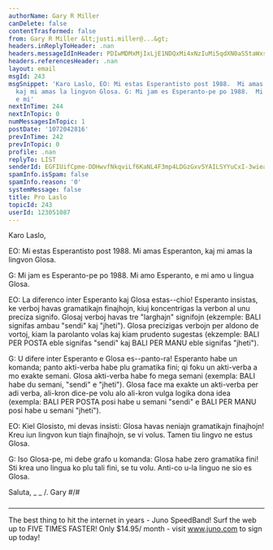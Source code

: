 ```yaml
---
authorName: Gary R Miller
canDelete: false
contentTrasformed: false
from: Gary R Miller &lt;justi.miller@...&gt;
headers.inReplyToHeader: .nan
headers.messageIdInHeader: PDIwMDMxMjIxLjE1NDQxMi4xNzIuMi5qdXN0aS5taWxsZXJAanVuby5jb20+
headers.referencesHeader: .nan
layout: email
msgId: 243
msgSnippet: 'Karo Laslo, EO: Mi estas Esperantisto post 1988.  Mi amas Esperanton,
  kaj mi amas la lingvon Glosa. G: Mi jam es Esperanto-pe po 1988.  Mi amo Esperanto,
  e mi'
nextInTime: 244
nextInTopic: 0
numMessagesInTopic: 1
postDate: '1072042816'
prevInTime: 242
prevInTopic: 0
profile: .nan
replyTo: LIST
senderId: EGFIUifCpme-DDHwvfNkqviLf6KaNL4F3mp4LDGzGxv5YAILSYYuCxI-3wiea69DMNSxP1XjqecNaaPG9uaaLAoqgWDZ_rKvZnlb2Q
spamInfo.isSpam: false
spamInfo.reason: '0'
systemMessage: false
title: Pro Laslo
topicId: 243
userId: 123051087
---
```


Karo Laslo,

EO: Mi estas Esperantisto post 1988.  Mi amas Esperanton, kaj mi amas la
lingvon Glosa.

G: Mi jam es Esperanto-pe po 1988.  Mi amo Esperanto, e mi amo u lingua
Glosa.

EO: La diferenco inter Esperanto kaj Glosa estas--chio!  Esperanto
insistas, ke verboj havas gramatikajn finajhojn, kiuj koncentrigas la
verbon al unu preciza signifo.  Glosaj verboj havas tre "larghajn"
signifojn (ekzemple: BALI signifas ambau "sendi" kaj "jheti").  Glosa
precizigas verbojn per aldono de vortoj, kiam la parolanto volas kaj kiam
prudento sugestas (ekzemple: BALI PER POSTA eble signifas "sendi" kaj
BALI PER MANU eble signifas "jheti").

G: U difere inter Esperanto e Glosa es--panto-ra!  Esperanto habe un
komanda; panto akti-verba habe plu gramatika fini; qi foku un akti-verba
a mo exakte semani.  Glosa akti-verba habe fo mega semani (exempla: BALI
habe du semani, "sendi" e "jheti").  Glosa face ma exakte un akti-verba
per adi verba, ali-kron dice-pe volu alo ali-kron vulga logika dona idea
(exempla: BALI PER POSTA posi habe u semani "sendi" e BALI PER MANU posi
habe u semani "jheti").

EO: Kiel Glosisto, mi devas insisti: Glosa havas neniajn gramatikajn
finajhojn!  Kreu iun lingvon kun tiajn finajhojn, se vi volus.  Tamen tiu
lingvo ne estus Glosa.

G: Iso Glosa-pe, mi debe grafo u komanda: Glosa habe zero gramatika fini!
 Sti krea uno lingua ko plu tali fini, se tu volu.  Anti-co u-la linguo
ne sio es Glosa.

Saluta,
 _  _
  /.   Gary
#/\#
 ###

________________________________________________________________
The best thing to hit the internet in years - Juno SpeedBand!
Surf the web up to FIVE TIMES FASTER!
Only $14.95/ month - visit www.juno.com to sign up today!

